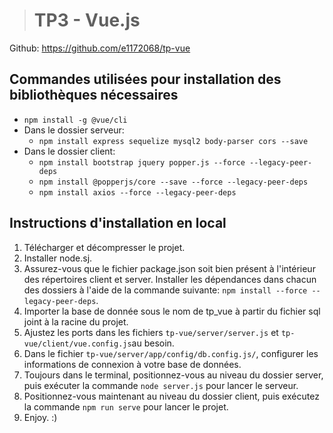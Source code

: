 ># TP3 - Vue.js

Github: https://github.com/e1172068/tp-vue

## Commandes utilisées pour installation des bibliothèques nécessaires
- `npm install -g @vue/cli`
- Dans le dossier serveur:
    - `npm install express sequelize mysql2 body-parser cors --save`
- Dans le dossier client:
    - `npm install bootstrap jquery popper.js --force --legacy-peer-deps`
    - `npm install @popperjs/core --save --force --legacy-peer-deps`
    - `npm install axios --force --legacy-peer-deps`


## Instructions d'installation en local
1. Télécharger et décompresser le projet.
2. Installer node.sj.
3. Assurez-vous que le fichier package.json soit bien présent à l'intérieur des répertoires client et server. Installer les dépendances dans chacun des dossiers à l'aide de la commande suivante: `npm install --force --legacy-peer-deps`.
4. Importer la base de donnée sous le nom de tp_vue à partir du fichier sql joint à la racine du projet.
5. Ajustez les ports dans les fichiers `tp-vue/server/server.js` et `tp-vue/client/vue.config.js`au besoin.
6. Dans le fichier `tp-vue/server/app/config/db.config.js/`, configurer les informations de connexion à votre base de données.
7. Toujours dans le terminal, positionnez-vous au niveau du dossier server, puis exécuter la commande `node server.js` pour lancer le serveur.
8. Positionnez-vous maintenant au niveau du dossier client, puis exécutez la commande `npm run serve` pour lancer le projet.
9. Enjoy. :)